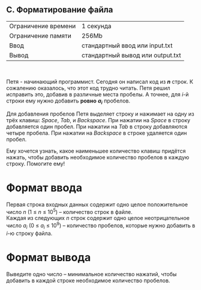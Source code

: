 ## C. Форматирование файла

|                     |           |
|---------------------|-----------|
| Ограничение времени | 1 секунда |
| Ограничение памяти  | 256Mb      |
| Ввод                | стандартный ввод или input.txt  |
| Вывод               | стандартный вывод или output.txt |

<br>

Петя - начинающий программист. Сегодня он написал код из ***n*** строк. К сожалению оказалось, что этот код трудно читать. Петя решил исправить это, добавив в различные места пробелы. А точнее, для *i*-й строки ему нужно добавить **ровно** ***a<sub>i</sub>*** пробелов.

Для добавления пробелов Петя выделяет строку и нажимает на одну из трёх клавиш: *Space*, *Tab*, и *Backspace*. При нажатии на *Space* в строку добавляется один пробел. При нажатии на *Tab* в строку добавляются четыре пробела. При нажатии на *Backspace* в строке удаляется один пробел.

Ему хочется узнать, какое наименьшее количество клавиш придётся нажать, чтобы добавить необходимое количество пробелов в каждую строку. Помогите ему!

# Формат ввода

Первая строка входных данных содержит одно целое положительное число *n* (1 ≤ *n* ≤ 10<sup>5</sup>) – количество строк в файле.  
Каждая из следующих *n* строк содержит одно целое неотрицательное число *a<sub>i</sub>* (0 ≤ *a<sub>i</sub>* ≤ 10<sup>9</sup>) – количество пробелов, которые нужно добавить в *i*-ю строку файла.

# Формат вывода

Выведите одно число – минимальное количество нажатий, чтобы добавить в каждой строке необходимое количество пробелов.
